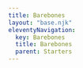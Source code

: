 ```yaml
---
title: Barebones
layout: "base.njk"
eleventyNavigation:
  key: Barebones
  title: Barebones
  parent: Starters
---
```

